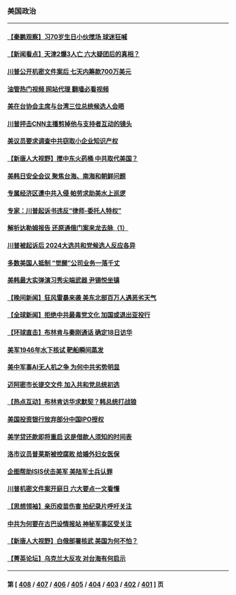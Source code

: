 ### 美国政治
---
#### [【秦鹏观察】习70岁生日小伙搅场 球迷狂喊](../../pages/ncid1078159/n14016991.md?06160845) 
#### [【新闻看点】天津2爆3人亡 六大疑团后的真相？](../../pages/ncid1078159/n14016974.md?06160845) 
#### [川普公开机密文件案后 七天内筹款700万美元](../../pages/ncid1078159/n14016942.md?06160845) 
#### [油管热门视频 网站代理 翻墙必看视频](http://138.2.39.72:81/youtube.html?epic-marker?06160845)
#### [美在台协会主席与台湾三位总统候选人会晤](../../pages/ncid1078159/n14016950.md?06160845) 
#### [川普抨击CNN主播剪掉他与支持者互动的镜头](../../pages/ncid1078159/n14016955.md?06160845) 
#### [美议员要求调查中共窃取小企业知识产权](../../pages/ncid1078159/n14016920.md?06160845) 
#### [【新唐人大视野】搅中东火药桶 中共取代美国？](../../pages/ncid1078159/n14016906.md?06160845) 
#### [美韩日安全会议 聚焦台海、南海和朝鲜问题](../../pages/ncid1078159/n14016749.md?06160845) 
#### [专属经济区遭中共入侵 帕劳求助美水上巡逻](../../pages/ncid1078159/n14016873.md?06160845) 
#### [专家：川普起诉书违反“律师-委托人特权”](../../pages/ncid1078159/n14016820.md?06160845) 
#### [解析达勒姆报告 还原通俄门案来龙去脉（1）](../../pages/ncid1078159/n14016482.md?06160845) 
#### [川普被起诉后 2024大选共和党候选人反应各异](../../pages/ncid1078159/n14016828.md?06160845) 
#### [多数美国人抵制 “觉醒”公司业务一落千丈](../../pages/ncid1078159/n14016894.md?06160845) 
#### [美韩最大实弹演习秀尖端武器 尹锡悦坐镇](../../pages/ncid1078159/n14016755.md?06160845) 
#### [【晚间新闻】狂风雷暴来袭 美东北部百万人遇恶劣天气](../../pages/ncid1078159/n14016559.md?06160845) 
#### [【全球新闻】拒绝中共最毒党文化 加国或退出亚投行](../../pages/ncid1078159/n14016560.md?06160845) 
#### [【环球直击】布林肯与秦刚通话 确定18日访华](../../pages/ncid1078159/n14016228.md?06160845) 
#### [美军1946年水下核试 靶船瞬间蒸发](../../pages/ncid1078159/n14016417.md?06160845) 
#### [美中军事AI无人机之争 为何中共劣势明显](../../pages/ncid1078159/n14015617.md?06160845) 
#### [迈阿密市长提交文件 加入共和党总统初选](../../pages/ncid1078159/n14016318.md?06160845) 
#### [【热点互动】布林肯访华求默契？韩总统打战狼](../../pages/ncid1078159/n14016273.md?06160845) 
#### [美国投资银行放弃部分中国IPO授权](../../pages/ncid1078159/n14016285.md?06160845) 
#### [美学贷还款即将重启 这是借款人须知的时间表](../../pages/ncid1078159/n14016290.md?06160845) 
#### [洛市议员普莱斯被控腐败 给婚外妇女医保](../../pages/ncid1078159/n14016320.md?06160845) 
#### [企图帮助ISIS伏击美军 美陆军士兵认罪](../../pages/ncid1078159/n14016231.md?06160845) 
#### [川普机密文件案开庭日 六大要点一文看懂](../../pages/ncid1078159/n14016175.md?06160845) 
#### [【思想领袖】亲历疫苗伤害 拍纪录片呼吁关注](../../pages/ncid1078159/n13992488.md?06160845) 
#### [中共为何要在古巴设情报站 神秘军事区受关注](../../pages/ncid1078159/n14016258.md?06160845) 
#### [【新唐人大视野】白俄部署核武 美国为何不怕？](../../pages/ncid1078159/n14016264.md?06160845) 
#### [【菁英论坛】乌克兰大反攻 对台海有何启示](../../pages/ncid1078159/n14016176.md?06160845) 

---
#### 第 [ [408](./408.md?06160845) / [407](./407.md?06160845) / [406](./406.md?06160845) / [405](./405.md?06160845) / [404](./404.md?06160845) / [403](./403.md?06160845) / [402](./402.md?06160845) / [401](./401.md?06160845) ] 页
